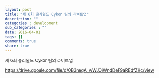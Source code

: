 ```yaml
---
layout: post
title: "제 6회 홀리쉴드 Cykor 팀의 라이트업"
description: ""
categories : development
sub_categories : ""
date: 2016-04-01
tags: []
comments: true
share: true
---
```


제 6회 홀리쉴드 Cykor 팀의 라이트업

https://drive.google.com/file/d/0B3neqA_wWJOiWndDeF9aREdfZHc/view

